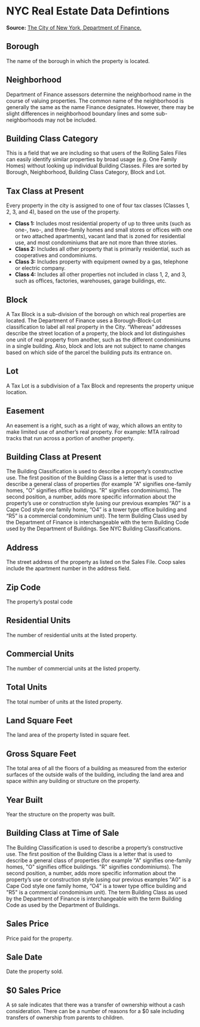 # NYC Real Estate Data Defintions 

**Source:** [The City of New York, Department of Finance.](https://www1.nyc.gov/assets/finance/downloads/pdf/07pdf/glossary_rsf071607.pdf)

## Borough

The name of the borough in which the property is located.

## Neighborhood

Department of Finance assessors determine the neighborhood name in the course of valuing properties. The common name of the neighborhood is generally the same as the name Finance designates. However, there may be slight differences in neighborhood boundary lines and some sub-neighborhoods may not be included.

## Building Class Category

This is a field that we are including so that users of the Rolling Sales Files can easily identify similar properties by broad usage (e.g. One Family Homes) without looking up individual Building Classes. Files are sorted by Borough, Neighborhood, Building Class Category, Block and Lot.

## Tax Class at Present

Every property in the city is assigned to one of four tax classes (Classes 1, 2, 3, and 4),
based on the use of the property.

- **Class 1:** Includes most residential property of up to three units (such as one-, two-, and three-family homes and small stores or offices with one or two attached apartments), vacant land that is zoned for residential use, and most condominiums that are not more than three stories.
- **Class 2:** Includes all other property that is primarily residential, such as cooperatives and condominiums.
- **Class 3:** Includes property with equipment owned by a gas, telephone or electric company.
- **Class 4:** Includes all other properties not included in class 1, 2, and 3, such as
offices, factories, warehouses, garage buildings, etc.

## Block

A Tax Block is a sub-division of the borough on which real properties are located. The Department of Finance uses a Borough-Block-Lot classification to label all real property in the City. “Whereas” addresses describe the street location of a property, the block and lot distinguishes one unit of real property from another, such as the different condominiums in a single building. Also, block and lots are not subject to name changes based on which side of the parcel the building puts its entrance on.

## Lot

A Tax Lot is a subdivision of a Tax Block and represents the property unique location.

## Easement

An easement is a right, such as a right of way, which allows an entity to make limited use of another’s real property. For example: MTA railroad tracks that run across a portion of another property.

## Building Class at Present

The Building Classification is used to describe a property’s constructive use. The first position of the Building Class is a letter that is used to describe a general class of properties (for example "A" signifies one-family homes, "O" signifies office buildings. "R" signifies
condominiums). The second position, a number, adds more specific information about the property’s use or construction style (using our previous examples “A0” is a Cape Cod style one family home, “O4” is a tower type office building and “R5” is a commercial condominium unit). The term Building Class used by the Department of Finance is interchangeable with the term Building Code used by the Department of Buildings. See NYC Building Classifications.

## Address

The street address of the property as listed on the Sales File. Coop sales include the apartment number in the address field.

## Zip Code

The property’s postal code

## Residential Units

The number of residential units at the listed property.

## Commercial Units

The number of commercial units at the listed property.

## Total Units

The total number of units at the listed property.

## Land Square Feet

The land area of the property listed in square feet.

## Gross Square Feet

The total area of all the floors of a building as measured from the exterior surfaces of the outside walls of the building, including the land area and space within any building or structure on the property. 

## Year Built

Year the structure on the property was built.

## Building Class at Time of Sale

The Building Classification is used to describe a property’s constructive use. The first position of the Building Class is a letter that is used to describe a general class of properties (for example "A" signifies one-family homes, "O" signifies office buildings. "R" signifies condominiums). The second position, a number, adds more specific information about the property’s use or construction style (using our previous examples "A0" is a Cape Cod style one family home, “O4” is a tower type office building and "R5" is a commercial condominium unit). The term Building Class as used by the Department of Finance is interchangeable with the term Building Code as used by the Department of Buildings.

## Sales Price

Price paid for the property.

## Sale Date

Date the property sold.

## $0 Sales Price

A `$0` sale indicates that there was a transfer of ownership without a cash consideration. There can be a number of reasons for a $0 sale including transfers of ownership from parents to children. 